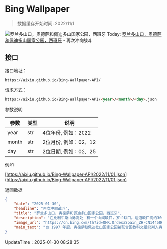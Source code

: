# Bing Wallpaper

> 数据缓存开始时间: 2022/11/1

![罗兰多山口，奥德萨和佩迪多山国家公园，西班牙](https://cn.bing.com/th?id=OHR.OrdesaSpain_ZH-CN1445868068_1920x1080.webp)
Today: [罗兰多山口，奥德萨和佩迪多山国家公园，西班牙](https://cn.bing.com/th?id=OHR.OrdesaSpain_ZH-CN1445868068_1920x1080.webp) - 再次冲向战斗

## 接口

接口地址：

```html
https://aixiu.github.io/Bing-Wallpaper-API/
```

请求方式：

```html
https://aixiu.github.io/Bing-Wallpaper-API/<year>/<month>/<day>.json
```

参数说明

| 参数 | 类型 | 说明 |
| - | - | - |
| year | str | 4位年份, 例如：2022 |
| month | str | 2位月份, 例如：02、12 |
| day | str | 2位日期, 例如：02、25 |

例如

[https://aixiu.github.io/Bing-Wallpaper-API/2022/11/01.json](https://aixiu.github.io/Bing-Wallpaper-API/2022/11/01.json)

返回数据

```json
{
    "date": "2025-01-30",
    "headline": "再次冲向战斗",
    "title": "罗兰多山口，奥德萨和佩迪多山国家公园，西班牙",
    "description": "在比利牛斯山脉高处，有一个山间缺口，罗兰缺口。这道缺口高约300 多英尺，宽 131 英尺，是令人惊叹的自然奇观。那么罗兰是谁？他是公元八世纪查理曼大帝统治时期的法兰克军事领袖。传说他在战败后用剑在山脉砍出一个缺口，有人说是为了毁掉自己的宝剑，也有人说是为了最后再看一眼祖国法兰西。",
    "image_url": "https://cn.bing.com/th?id=OHR.OrdesaSpain_ZH-CN1445868068_1920x1080.webp",
    "main_text": "自 1997 年起，奥德萨和佩迪杜山国家公园被联合国教科文组织列入奥德萨-维纳马拉生物圈保护区。同年，因其壮观的地质地貌，该公园还被列入比利牛斯-佩尔迪多山世界自然遗产的一部分。"
}
```

UpdataTime：2025-01-30 08:28:35
